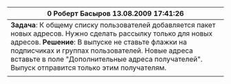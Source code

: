 | 0  **Роберт Басыров** 13.08.2009 17:41:26 |
| --- |
| **Задача**: К общему списку пользователей добавляется пакет новых адресов. Нужно сделать рассылку только для новых адресов.  **Решение**: В выпуске не ставьте флажки на подписчиках и группах пользователей. Новые адреса вставьте в поле "Дополнительные адреса получателей". Выпуск отправится только этим получателям. |
|  |